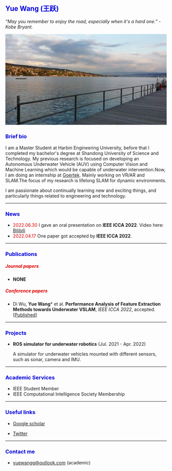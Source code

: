 ## <font color="#0000dd">Yue Wang (王跃)</font>

*“May you remember to enjoy the road, especially when it's a hard one.” - Kobe Bryant.*

![img](img.jpg)

### <font color="#0000dd">Brief bio</font>

I am a Master Student at Harbin Engineering University, before that I completed my bachelor's degree at Shandong University of Science and Technology. 
My previous research is focused on developing an Autonomous Underwater Vehicle (AUV) using Computer Vision and Machine Learning which would be capable of underwater intervention.Now, I am doing an internship at [Goertek](https://www.goertek.com/). Mainly working on VR/AR and SLAM.The focus of my research is lifelong SLAM for dynamic environments.

I am passionate about continually learning new and exciting things, and particularly things related to engineering and technology.

---

### <font color="#0000dd">News</font>

- <font color="#dd0000">2022.06.30</font> I gave an oral presentation on **IEEE ICCA 2022**. Video here: [Bilibili](https://www.bilibili.com/video/BV1JT41137RZ)
- <font color="#dd0000">2022.04.17</font> One paper got accepted by **IEEE ICCA 2022**.

---

### <font color="#0000dd">Publications</font>

##### <font color="#dd0000">Journal papers</font>

- **NONE**

##### <font color="#dd0000">Conference papers</font>

- Di Wu, **Yue Wang**\* et al. **Performance Analysis of Feature Extraction Methods towards Underwater VSLAM**, *IEEE ICCA 2022*, accepted. [[Published](https://ieeexplore.ieee.org/document/9831964)]


---

### <font color="#0000dd">Projects</font>

- **ROS simulator for underwater robotics** (Jul. 2021 - Apr. 2022)

  A simulator for underwater vehicles mounted with different sensors, such as sonar, camera and IMU.

---

### <font color="#0000dd">Academic Services</font>

- IEEE Student Member
- IEEE Computational Intelligence Society Membership

---

### <font color="#0000dd">Useful links</font>

- [Google scholar]() 

- [Twitter](https://twitter.com/yuewanggg) 

---

### <font color="#0000dd">Contact me</font>

- yuewangg@outlook.com (academic)

